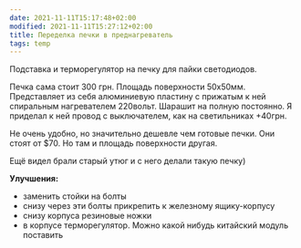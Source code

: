 ```yaml
---
date: 2021-11-11T15:17:48+02:00
modified: 2021-11-11T15:27:12+02:00
title: Переделка печки в преднагреватель
tags: temp
---
```


Подставка и терморегулятор на печку для пайки светодиодов. 

Печка сама стоит 300 грн. Площадь поверхности 50x50мм. Представляет из себя алюминиевую пластину с прижатым к ней спиральным нагревателем 220вольт. Шарашит на полную постоянно. Я приделал к ней провод с выключателем, как на светильниках +40грн. 

Не очень удобно, но значительно дешевле чем готовые печки. Они стоят от $70. Но там и площадь поверхности другая.

Ещё видел брали старый утюг и с него делали такую печку)

**Улучшения:**
- заменить стойки на болты
- снизу через эти болты прикрепить к железному ящику-корпусу
- снизу корпуса резиновые ножки
- в корпусе терморегулятор. Можно какой нибудь китайский модуль поставить
